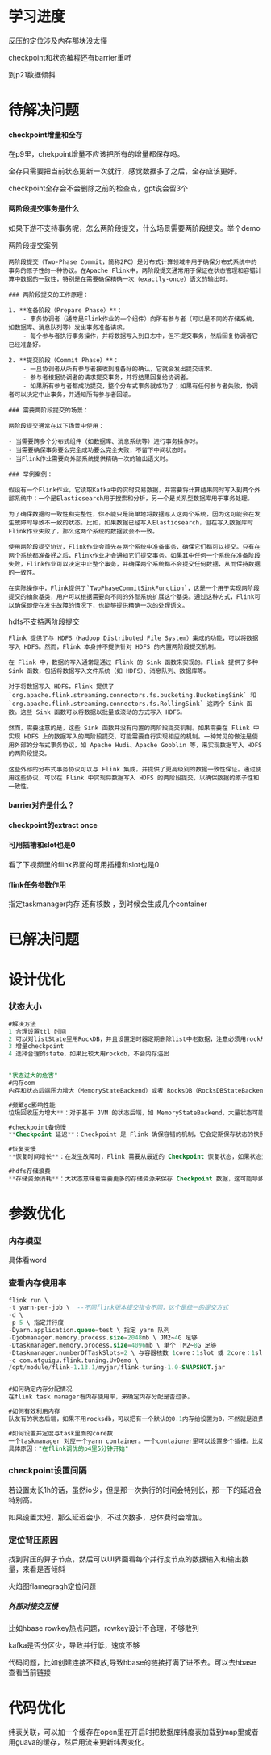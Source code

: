 # 学习进度

反压的定位涉及内存那块没太懂

checkpoint和状态编程还有barrier重听

到p21数据倾斜

# 待解决问题

#### checkpoint增量和全存

在p9里，chekpoint增量不应该把所有的增量都保存吗。

全存只需要把当前状态更新一次就行，感觉数据多了之后，全存应该更好。

checkpoint全存会不会删除之前的检查点，gpt说会留3个



#### 两阶段提交事务是什么

如果下游不支持事务呢，怎么两阶段提交，什么场景需要两阶段提交。举个demo

两阶段提交案例

```
两阶段提交（Two-Phase Commit，简称2PC）是分布式计算领域中用于确保分布式系统中的事务的原子性的一种协议。在Apache Flink中，两阶段提交通常用于保证在状态管理和容错计算中数据的一致性，特别是在需要确保精确一次（exactly-once）语义的输出时。

### 两阶段提交的工作原理：

1. **准备阶段（Prepare Phase）**：
    - 事务协调者（通常是Flink作业的一个组件）向所有参与者（可以是不同的存储系统，如数据库、消息队列等）发出事务准备请求。
    - 每个参与者执行事务操作，并将数据写入到日志中，但不提交事务，然后回复协调者它已经准备好。

2. **提交阶段（Commit Phase）**：
    - 一旦协调者从所有参与者接收到准备好的确认，它就会发出提交请求。
    - 参与者根据协调者的请求提交事务，并将结果回复给协调者。
    - 如果所有参与者都成功提交，整个分布式事务就成功了；如果有任何参与者失败，协调者可以决定中止事务，并通知所有参与者回滚。

### 需要两阶段提交的场景：

两阶段提交通常在以下场景中使用：

- 当需要跨多个分布式组件（如数据库、消息系统等）进行事务操作时。
- 当需要确保事务要么完全成功要么完全失败，不留下中间状态时。
- 当Flink作业需要向外部系统提供精确一次的输出语义时。

### 举例案例：

假设有一个Flink作业，它读取Kafka中的实时交易数据，并需要将计算结果同时写入到两个外部系统中：一个是Elasticsearch用于搜索和分析，另一个是关系型数据库用于事务处理。

为了确保数据的一致性和完整性，你不能只是简单地将数据写入这两个系统，因为这可能会在发生故障时导致不一致的状态。比如，如果数据已经写入Elasticsearch，但在写入数据库时Flink作业失败了，那么这两个系统的数据就会不一致。

使用两阶段提交协议，Flink作业会首先在两个系统中准备事务，确保它们都可以提交。只有在两个系统都准备好之后，Flink作业才会通知它们提交事务。如果其中任何一个系统在准备阶段失败，Flink作业可以决定中止整个事务，并确保两个系统都不会提交任何数据，从而保持数据的一致性。

在实际操作中，Flink提供了`TwoPhaseCommitSinkFunction`，这是一个用于实现两阶段提交的抽象基类，用户可以根据需要向不同的外部系统扩展这个基类。通过这种方式，Flink可以确保即使在发生故障的情况下，也能够提供精确一次的处理语义。
```

hdfs不支持两阶段提交

```
Flink 提供了与 HDFS（Hadoop Distributed File System）集成的功能，可以将数据写入 HDFS。然而，Flink 本身并不提供针对 HDFS 的内置两阶段提交机制。

在 Flink 中，数据的写入通常是通过 Flink 的 Sink 函数来实现的。Flink 提供了多种 Sink 函数，包括将数据写入文件系统（如 HDFS）、消息队列、数据库等。

对于将数据写入 HDFS，Flink 提供了 `org.apache.flink.streaming.connectors.fs.bucketing.BucketingSink` 和 `org.apache.flink.streaming.connectors.fs.RollingSink` 这两个 Sink 函数。这些 Sink 函数可以将数据以批量或滚动的方式写入 HDFS。

然而，需要注意的是，这些 Sink 函数并没有内置的两阶段提交机制。如果需要在 Flink 中实现 HDFS 上的数据写入的两阶段提交，可能需要自行实现相应的机制。一种常见的做法是使用外部的分布式事务协议，如 Apache Hudi、Apache Gobblin 等，来实现数据写入 HDFS 的两阶段提交。

这些外部的分布式事务协议可以与 Flink 集成，并提供了更高级别的数据一致性保证。通过使用这些协议，可以在 Flink 中实现将数据写入 HDFS 的两阶段提交，以确保数据的原子性和一致性。
```



#### barrier对齐是什么？

#### checkpoint的extract once

#### 可用插槽和slot也是0

看了下视频里的flink界面的可用插槽和slot也是0



#### flink任务参数作用

指定taskmanager内存 还有核数 ，到时候会生成几个container



# 已解决问题



# 设计优化

### 状态大小

```sql
#解决方法
1 合理设置ttl 时间
2 可以对listState里用RockDB，并且设置定时器定期删除list中老数据，注意必须用rockRB ，详情看md文档
3 增量checkpoint
4 选择合理的state，如果比较大用rockdb，不会内存溢出


"状态过大的危害"
#内存oom
内存和状态后端压力增大（MemoryStateBackend）或者 RocksDB（RocksDBStateBackend）中。状态增长过大可能导致内存不足，甚至可能导致 OutOfMemoryError，从而影响 Flink 任务的稳定性。

#频繁gc影响性能
垃圾回收压力增大**：对于基于 JVM 的状态后端，如 MemoryStateBackend，大量状态可能导致频繁的垃圾回收（GC），这会影响任务的性能，导致处理延迟增加。

#checkpoint备份慢
**Checkpoint 延迟**：Checkpoint 是 Flink 确保容错的机制，它会定期保存状态的快照。如果状态过大，Checkpoint 的时间会增长，这不仅影响了作业的处理时间，也可能导致 Checkpoint 间隔的延迟，从而影响恢复时间（Recovery Time Objective, RTO）。

#恢复变慢
**恢复时间增长**：在发生故障时，Flink 需要从最近的 Checkpoint 恢复状态，如果状态过大，恢复的时间也会随之增加，影响系统的快速恢复能力

#hdfs存储浪费
**存储资源消耗**：大状态意味着需要更多的存储资源来保存 Checkpoint 数据，这可能导致存储成本增加，特别是当使用外部持久化存储（如 HDFS）时。

```





# 参数优化

### 内存模型

具体看word

### 查看内存使用率

```sql
flink run \
-t yarn-per-job \  --不同flink版本提交指令不同，这个是统一的提交方式
-d \
-p 5 \ 指定并行度
-Dyarn.application.queue=test \ 指定 yarn 队列
-Djobmanager.memory.process.size=2048mb \ JM2~4G 足够
-Dtaskmanager.memory.process.size=4096mb \ 单个 TM2~8G 足够
-Dtaskmanager.numberOfTaskSlots=2 \ 与容器核数 1core：1slot 或 2core：1slot
-c com.atguigu.flink.tuning.UvDemo \
/opt/module/flink-1.13.1/myjar/flink-tuning-1.0-SNAPSHOT.jar


#如何确定内存分配情况
在flink task manager看内存使用率，来确定内存分配是否过多。

#如何有效利用内存
队友有的状态后端，如果不用rocksdb，可以把有一个默认的0.1内存给设置为0，不然就是浪费了，永远用不上。

#如何设置并定度与task里面的core数
一个taskmanager 对应一个yarn container。一个contaioner里可以设置多个插槽。比如并行度是5，一个容易有3个核，那么2个taskemanager就可以了。但是为什么每个容器申请3个核，最后yarn只给一个核呢，和yarn的调度器规则有关系。
具体原因："在flink调优的p4里5分钟开始"

```



### checkpoint设置间隔

若设置太长1h的话，虽然io少，但是那一次执行的时间会特别长，那一下的延迟会特别高。

如果设置太短，那么延迟会小，不过次数多，总体费时会增加。



### 定位背压原因

找到背压的算子节点，然后可以UI界面看每个并行度节点的数据输入和输出数量，来看是否倾斜

火焰图flamegragh定位问题



##### 外部对接交互慢

比如hbase rowkey热点问题，rowkey设计不合理，不够散列

kafka是否分区少，导致并行低，速度不够

代码问题，比如创建连接不释放,导致hbase的链接打满了进不去。可以去hbase查看当前链接



# 代码优化

纬表关联，可以加一个缓存在open里在开启时把数据库纬度表加载到map里或者用guava的缓存，然后用流来更新纬表变化。

